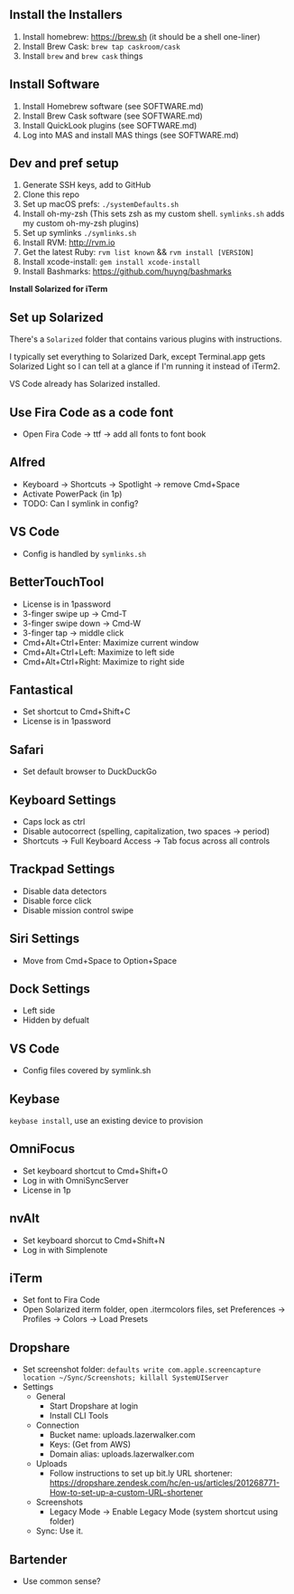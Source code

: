 ## Install the Installers

1. Install homebrew: https://brew.sh (it should be a shell one-liner)
2. Install Brew Cask: `brew tap caskroom/cask`
3. Install `brew` and `brew cask` things

## Install Software
1. Install Homebrew software (see SOFTWARE.md)
2. Install Brew Cask software (see SOFTWARE.md)
3. Install QuickLook plugins (see SOFTWARE.md)
4. Log into MAS and install MAS things (see SOFTWARE.md)

## Dev and pref setup
1. Generate SSH keys, add to GitHub
2. Clone this repo
3. Set up macOS prefs: `./systemDefaults.sh`
4. Install oh-my-zsh (This sets zsh as my custom shell. `symlinks.sh` adds my custom oh-my-zsh plugins)
5. Set up symlinks `./symlinks.sh`
6. Install RVM: http://rvm.io
7. Get the latest Ruby: `rvm list known` && `rvm install [VERSION]`
8. Install xcode-install: `gem install xcode-install`
9. Install Bashmarks: https://github.com/huyng/bashmarks


**Install Solarized for iTerm** 

## Set up Solarized
There's a `Solarized` folder that contains various plugins with instructions.

I typically set everything to Solarized Dark, except Terminal.app gets Solarized Light so I can tell at a glance if I'm running it instead of iTerm2.

VS Code already has Solarized installed.

## Use Fira Code as a code font

* Open Fira Code -> ttf -> add all fonts to font book

## Alfred
* Keyboard -> Shortcuts -> Spotlight -> remove Cmd+Space
* Activate PowerPack (in 1p)
* TODO: Can I symlink in config?

## VS Code
* Config is handled by `symlinks.sh`

## BetterTouchTool
* License is in 1password
* 3-finger swipe up -> Cmd-T
* 3-finger swipe down -> Cmd-W
* 3-finger tap -> middle click
* Cmd+Alt+Ctrl+Enter: Maximize current window
* Cmd+Alt+Ctrl+Left: Maximize to left side
* Cmd+Alt+Ctrl+Right: Maximize to right side

## Fantastical
* Set shortcut to Cmd+Shift+C
* License is in 1password

## Safari
* Set default browser to DuckDuckGo

## Keyboard Settings
* Caps lock as ctrl
* Disable autocorrect (spelling, capitalization, two spaces -> period)
* Shortcuts -> Full Keyboard Access -> Tab focus across all controls

## Trackpad Settings
* Disable data detectors
* Disable force click
* Disable mission control swipe

## Siri Settings
* Move from Cmd+Space to Option+Space

## Dock Settings
* Left side
* Hidden by defualt

## VS Code
* Config files covered by symlink.sh

## Keybase
`keybase install`, use an existing device to provision

## OmniFocus
* Set keyboard shortcut to Cmd+Shift+O
* Log in with OmniSyncServer
* License in 1p

## nvAlt
* Set keyboard shorcut to Cmd+Shift+N
* Log in with Simplenote

## iTerm
* Set font to Fira Code
* Open Solarized iterm folder, open .itermcolors files, set Preferences -> Profiles -> Colors -> Load Presets

## Dropshare
* Set screenshot folder: `defaults write com.apple.screencapture location ~/Sync/Screenshots; killall SystemUIServer`
* Settings
    * General
        * Start Dropshare at login
        * Install CLI Tools
    * Connection
        * Bucket name: uploads.lazerwalker.com
        * Keys: (Get from AWS)
        * Domain alias: uploads.lazerwalker.com
    * Uploads
        * Follow instructions to set up bit.ly URL shortener: https://dropshare.zendesk.com/hc/en-us/articles/201268771-How-to-set-up-a-custom-URL-shortener
    * Screenshots
        * Legacy Mode -> Enable Legacy Mode (system shortcut using folder)
    * Sync: Use it.
    

## Bartender
* Use common sense?
